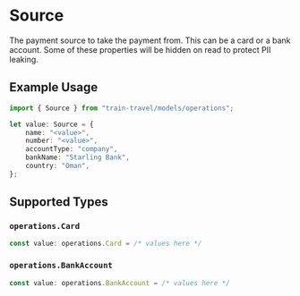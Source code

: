 # Source

The payment source to take the payment from. This can be a card or a bank account. Some of these properties will be hidden on read to protect PII leaking.

## Example Usage

```typescript
import { Source } from "train-travel/models/operations";

let value: Source = {
    name: "<value>",
    number: "<value>",
    accountType: "company",
    bankName: "Starling Bank",
    country: "Oman",
};
```

## Supported Types

### `operations.Card`

```typescript
const value: operations.Card = /* values here */
```

### `operations.BankAccount`

```typescript
const value: operations.BankAccount = /* values here */
```

